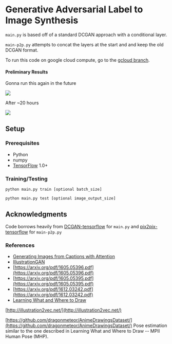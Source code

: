 # Generative Adversarial Label to Image Synthesis

```main.py``` is based off of a standard DCGAN approach with a conditional layer.

```main-p2p.py``` attempts to concat the layers at the start and and keep the old DCGAN format.

To run this code on google cloud compute, go to the [gcloud branch](https://github.com/myh1000/dcgan.label-to-image/tree/gcloud).

#### Preliminary Results
Gonna run this again in the future

![](r64.gif)

After ~20 hours

![](r642.gif)

## Setup

### Prerequisites
- Python
- numpy
- [TensorFlow](https://www.tensorflow.org/install/) 1.0+

### Training/Testing

```
python main.py train [optional batch_size]
```

```
python main.py test [optional image_output_size]
```


## Acknowledgments

Code borrows heavily from [DCGAN-tensorflow](https://github.com/carpedm20/DCGAN-tensorflow) for ```main.py``` and [pix2pix-tensorflow](https://github.com/yenchenlin/pix2pix-tensorflow) for ```main-p2p.py```

### References
- [Generating Images from Captions with Attention](https://arxiv.org/abs/1511.02793)
- [IllustrationGAN](https://github.com/tdrussell/IllustrationGAN)
- [https://arxiv.org/pdf/1605.05396.pdf](https://arxiv.org/pdf/1605.05396.pdf)
- [https://arxiv.org/pdf/1605.05395.pdf](https://arxiv.org/pdf/1605.05395.pdf)
- [https://arxiv.org/pdf/1612.03242.pdf](https://arxiv.org/pdf/1612.03242.pdf)
- [Learning What and Where to Draw](http://www.scottreed.info/files/nips2016.pdf)


[http://illustration2vec.net/](http://illustration2vec.net/)

[https://github.com/dragonmeteor/AnimeDrawingsDataset/](https://github.com/dragonmeteor/AnimeDrawingsDataset/) Pose estimation similar to the one described in Learning What and Where to Draw -- MPII Human Pose (MHP).
